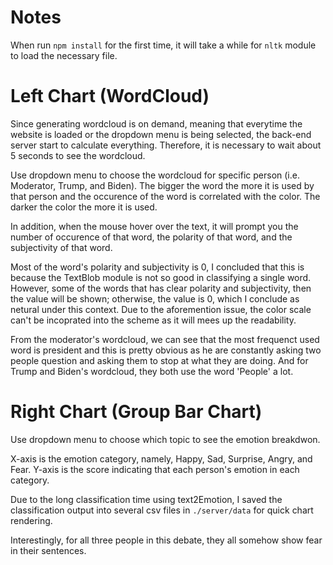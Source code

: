 # Notes
When run `npm install` for the first time, it will take a while for `nltk` module to load the necessary file.

# Left Chart (WordCloud)
Since generating wordcloud is on demand, meaning that everytime the website is loaded or the dropdown menu is being selected, the back-end server start to calculate everything. Therefore, it is necessary to wait about 5 seconds to see the wordcloud.

Use dropdown menu to choose the wordcloud for specific person (i.e. Moderator, Trump, and Biden).
The bigger the word the more it is used by that person and the occurence of the word is correlated with the color. The darker the color the more it is used.

In addition, when the mouse hover over the text, it will prompt you the number of occurence of that word, the polarity of that word, and the subjectivity of that word.

Most of the word's polarity and subjectivity is 0, I concluded that this is because the TextBlob module is not so good in classifying a single word. However, some of the words that has clear polarity and subjectivity, then the value will be shown; otherwise, the value is 0, which I conclude as netural under this context. Due to the aforemention issue, the color scale can't be incoprated into the scheme as it will mees up the readability.

From the moderator's wordcloud, we can see that the most frequenct used word is president and this is pretty obvious as he are constantly asking two people question and asking them to stop at what they are doing. And for Trump and Biden's wordcloud, they both use the word 'People' a lot. 

# Right Chart (Group Bar Chart)
Use dropdown menu to choose which topic to see the emotion breakdwon.

X-axis is the emotion category, namely, Happy, Sad, Surprise, Angry, and Fear.
Y-axis is the score indicating that each person's emotion in each category.

Due to the long classification time using text2Emotion, I saved the classification output into several csv files in `./server/data` for quick chart rendering.

Interestingly, for all three people in this debate, they all somehow show fear in their sentences.
